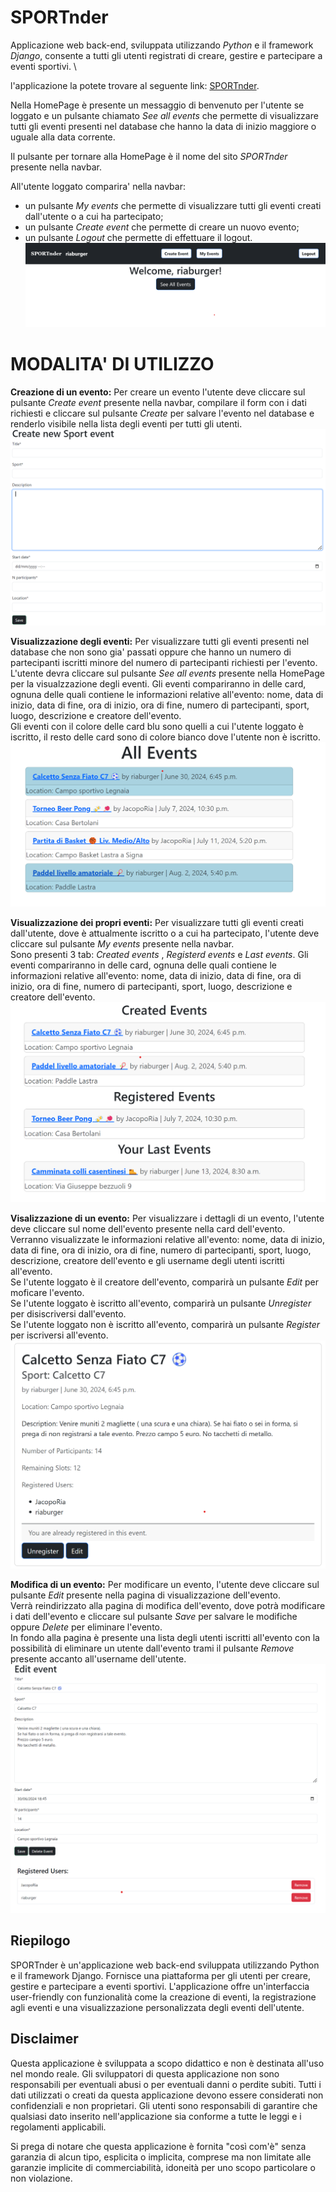 # SPORTnder

Applicazione web back-end, sviluppata utilizzando _Python_ e il framework _Django_, consente a tutti gli utenti registrati di creare, gestire e partecipare a eventi sportivi. \

l'applicazione la potete trovare al seguente link: <a href="https://ppmbeems-production.up.railway.app/" target="_blank">SPORTnder</a>.  

Nella HomePage è presente un messaggio di benvenuto per l'utente se loggato e un pulsante chiamato _See all events_ che permette di visualizzare tutti gli eventi presenti nel database che hanno la data di inizio maggiore o uguale alla data corrente.

Il pulsante per tornare alla HomePage è il nome del sito _SPORTnder_ presente nella navbar.

All'utente loggato comparira' nella navbar: 
- un pulsante _My events_ che permette di visualizzare tutti gli eventi creati dall'utente o a cui ha partecipato;
- un pulsante _Create event_ che permette di creare un nuovo evento;
- un pulsante _Logout_ che permette di effettuare il logout. \
![HomePage](Images4RM/homepageImage.png)


# MODALITA' DI UTILIZZO

__Creazione di un evento:__
Per creare un evento l'utente deve cliccare sul pulsante _Create event_ presente nella navbar, compilare il form con i dati richiesti e cliccare sul pulsante _Create_ per salvare l'evento nel database e renderlo visibile nella lista degli eventi per tutti gli utenti.
![Create Event](Images4RM/createEvent.png)

__Visualizzazione degli eventi:__
Per visualizzare tutti gli eventi presenti nel database che non sono gia' passati oppure che hanno un numero di partecipanti iscritti minore del numero di partecipanti richiesti per l'evento. \
L'utente devra cliccare sul pulsante _See all events_ presente nella HomePage per la visualzzazione degli eventi.
Gli eventi compariranno in delle card, ognuna delle quali contiene le informazioni relative all'evento: nome, data di inizio, data di fine, ora di inizio, ora di fine, numero di partecipanti, sport, luogo, descrizione e creatore dell'evento. \
Gli eventi con il colore delle card blu sono quelli a cui l'utente loggato è iscritto, il resto delle card sono di colore bianco dove l'utente non è iscritto. 
![See All Events](Images4RM/allEvents.png)


__Visualizzazione dei propri eventi:__
Per visualizzare tutti gli eventi creati dall'utente, dove è attualmente iscritto o a cui ha partecipato, l'utente deve cliccare sul pulsante _My events_ presente nella navbar. \
Sono presenti 3 tab: _Created events_ , _Registerd events_ e _Last events_.
Gli eventi compariranno in delle card, ognuna delle quali contiene le informazioni relative all'evento: nome, data di inizio, data di fine, ora di inizio, ora di fine, numero di partecipanti, sport, luogo, descrizione e creatore dell'evento. 
![See My Events](Images4RM/myEvents.png)

__Visalizzazione di un evento:__
Per visualizzare i dettagli di un evento, l'utente deve cliccare sul nome dell'evento presente nella card dell'evento. \
Verranno visualizzate le informazioni relative all'evento: nome, data di inizio, data di fine, ora di inizio, ora di fine, numero di partecipanti, sport, luogo, descrizione, creatore dell'evento e gli username degli utenti iscritti all'evento. \
Se l'utente loggato è il creatore dell'evento, comparirà un pulsante _Edit_ per moficare l'evento. \
Se l'utente loggato è iscritto all'evento, comparirà un pulsante _Unregister_ per disiscriversi dall'evento. \
Se l'utente loggato non è iscritto all'evento, comparirà un pulsante _Register_ per iscriversi all'evento. \
![Detail Event](Images4RM/detailEvent.png)

__Modifica di un evento:__
Per modificare un evento, l'utente deve cliccare sul pulsante _Edit_ presente nella pagina di visualizzazione dell'evento. \
Verrà reindirizzato alla pagina di modifica dell'evento, dove potrà modificare i dati dell'evento e cliccare sul pulsante _Save_ per salvare le modifiche oppure _Delete_ per eliminare l'evento. \
In fondo alla pagina è presente una lista degli utenti iscritti all'evento con la possibilità di eliminare un utente dall'evento trami il pulsante _Remove_ presente accanto all'username dell'utente. 
![Modify Event](Images4RM/modifyEvent.png)



## Riepilogo

SPORTnder è un'applicazione web back-end sviluppata utilizzando Python e il framework Django. Fornisce una piattaforma per gli utenti per creare, gestire e partecipare a eventi sportivi. L'applicazione offre un'interfaccia user-friendly con funzionalità come la creazione di eventi, la registrazione agli eventi e una visualizzazione personalizzata degli eventi dell'utente.

## Disclaimer

Questa applicazione è sviluppata a scopo didattico e non è destinata all'uso nel mondo reale. Gli sviluppatori di questa applicazione non sono responsabili per eventuali abusi o per eventuali danni o perdite subiti. Tutti i dati utilizzati o creati da questa applicazione devono essere considerati non confidenziali e non proprietari. Gli utenti sono responsabili di garantire che qualsiasi dato inserito nell'applicazione sia conforme a tutte le leggi e i regolamenti applicabili.

Si prega di notare che questa applicazione è fornita "così com'è" senza garanzia di alcun tipo, esplicita o implicita, comprese ma non limitate alle garanzie implicite di commerciabilità, idoneità per uno scopo particolare o non violazione.
